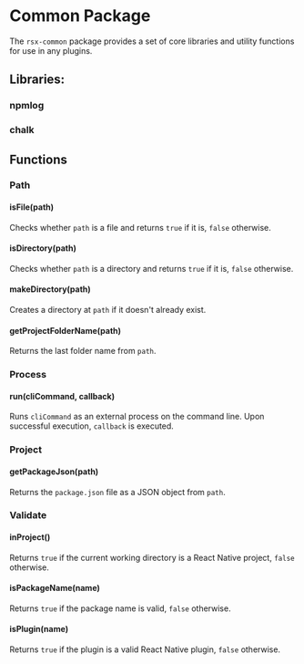# Common Package

The `rsx-common` package provides a set of core libraries and utility functions for use in any plugins.

## Libraries:

### npmlog

### chalk

## Functions

### Path

#### isFile(path)

Checks whether `path` is a file and returns `true` if it is, `false` otherwise.

#### isDirectory(path)

Checks whether `path` is a directory and returns `true` if it is, `false` otherwise.

#### makeDirectory(path)

Creates a directory at `path` if it doesn't already exist.

#### getProjectFolderName(path)

Returns the last folder name from `path`.

### Process

#### run(cliCommand, callback)

Runs `cliCommand` as an external process on the command line. Upon successful execution, `callback` is executed.

### Project

#### getPackageJson(path)

Returns the `package.json` file as a JSON object from `path`.

### Validate

#### inProject()

Returns `true` if the current working directory is a React Native project, `false` otherwise.

#### isPackageName(name)

Returns `true` if the package name is valid, `false` otherwise.

#### isPlugin(name)

Returns `true` if the plugin is a valid React Native plugin, `false` otherwise.
